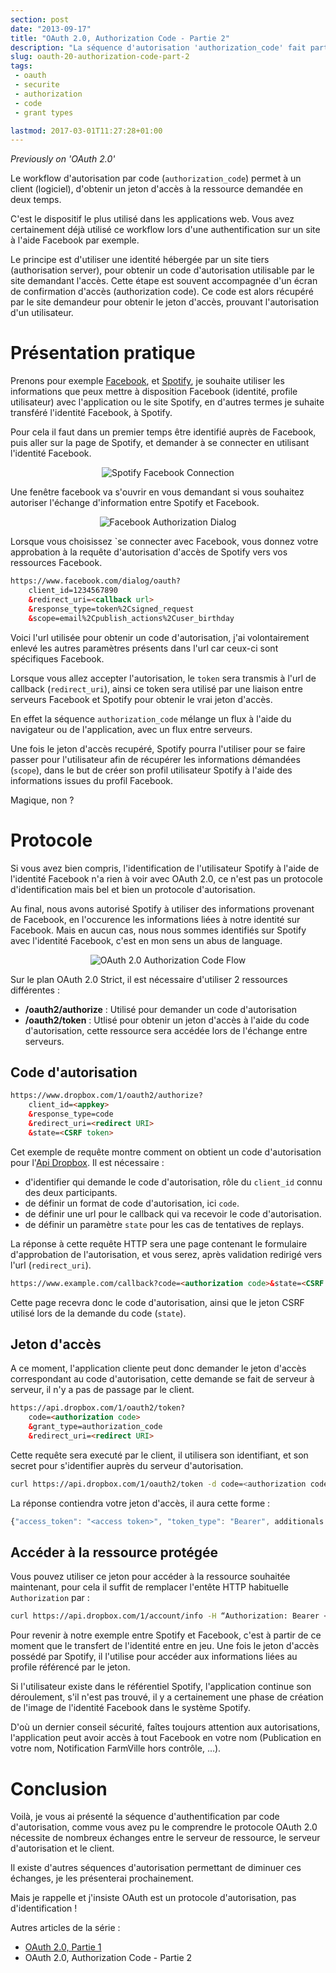 ```yaml
---
section: post
date: "2013-09-17"
title: "OAuth 2.0, Authorization Code - Partie 2"
description: "La séquence d'autorisation 'authorization_code' fait partie des séquences disponibles dans le protocole OAUTH 2.0, et est certainement celui le plus utilisé dans le Web 2.0."
slug: oauth-20-authorization-code-part-2
tags:
 - oauth
 - securite
 - authorization
 - code
 - grant types

lastmod: 2017-03-01T11:27:28+01:00
---
```


_Previously on 'OAuth 2.0'_

Le workflow d'autorisation par code (`authorization_code`) permet à un client (logiciel), d'obtenir un jeton d'accès à la ressource demandée en deux temps.

C'est le dispositif le plus utilisé dans les applications web. Vous avez certainement déjà utilisé ce workflow lors d'une authentification sur un site à l'aide Facebook par exemple.

Le principe est d'utiliser une identité hébergée par un site tiers (authorisation server), pour obtenir un code d'autorisation utilisable par le site demandant l'accès. Cette étape est souvent accompagnée d'un écran de confirmation d'accès (authorization code). Ce code est alors récupéré par le site demandeur pour obtenir le jeton d'accès, prouvant l'autorisation d'un utilisateur.

# Présentation pratique 

Prenons pour exemple [Facebook](http://www.facebook.com), et [Spotify](http://www.spotify.com), je souhaite utiliser les informations que peux mettre à disposition Facebook (identité, profile utilisateur) avec l'application ou le site Spotify, en d'autres termes je suhaite transféré l'identité Facebook, à Spotify.

Pour cela il faut dans un premier temps être identifié auprès de Facebook, puis aller sur la page de Spotify, et demander à se connecter en utilisant l'identité Facebook.

<div style="text-align: center">
<img src="/images/articles/2013/facebook_spotify_connect.png" alt="Spotify Facebook Connection" />
</div>

Une fenêtre facebook va s'ouvrir en vous demandant si vous souhaitez autoriser l'échange d'information entre Spotify et Facebook.

<div style="text-align: center">
<img src="/images/articles/2013/facebook_spotify_authorize.png" alt="Facebook Authorization Dialog" style="text-align: center" />
</div>

Lorsque vous choisissez `se connecter avec Facebook, vous donnez votre approbation à la requête d'autorisation d'accès de Spotify vers vos ressources Facebook.

``` html
https://www.facebook.com/dialog/oauth?
	client_id=1234567890
	&redirect_uri=<callback url>
	&response_type=token%2Csigned_request
	&scope=email%2Cpublish_actions%2Cuser_birthday
```

Voici l'url utilisée pour obtenir un code d'autorisation, j'ai volontairement enlevé les autres paramètres présents dans l'url car ceux-ci sont spécifiques Facebook.

Lorsque vous allez accepter l'autorisation, le `token` sera transmis à l'url de callback (`redirect_uri`), ainsi ce token sera utilisé par une liaison entre serveurs Facebook et Spotify pour obtenir le vrai jeton d'accès.

En effet la séquence `authorization_code` mélange un flux à l'aide du navigateur ou de l'application, avec un flux entre serveurs.

Une fois le jeton d'accès recupéré, Spotify pourra l'utiliser pour se faire passer pour l'utilisateur afin de récupérer les informations démandées (`scope`), dans le but de créer son profil utilisateur Spotify à l'aide des informations issues du profil Facebook. 

Magique, non ?

# Protocole 

Si vous avez bien compris, l'identification de l'utilisateur Spotify à l'aide de l'identité Facebook n'a rien à voir avec OAuth 2.0, ce n'est pas un protocole d'identification mais bel et bien un protocole d'autorisation.

Au final, nous avons autorisé Spotify à utiliser des informations provenant de Facebook, en l'occurence les informations liées à notre identité sur Facebook. Mais en aucun cas, nous nous sommes identifiés sur Spotify avec l'identité Facebook, c'est en mon sens un abus de language.
 
<div style="text-align: center">
<img src="/images/articles/2013/facebook_spotify_oauth_authorization_code_flow.png" style="text-align: center" alt="OAuth 2.0 Authorization Code Flow" />
</div>

Sur le plan OAuth 2.0 Strict, il est nécessaire d'utiliser 2 ressources différentes :

  * **/oauth2/authorize** : Utilisé pour demander un code d'autorisation
  * **/oauth2/token** : Utlisé pour obtenir un jeton d'accès à l'aide du code d'autorisation, cette ressource sera accédée lors de l'échange entre serveurs.
  
## Code d'autorisation

``` html
https://www.dropbox.com/1/oauth2/authorize?
	client_id=<appkey>
	&response_type=code
	&redirect_uri=<redirect URI>
	&state=<CSRF token>
```

Cet exemple de requête montre comment on obtient un code d'autorisation pour l'[Api Dropbox](https://www.dropbox.com/developers/blog/45/using-oauth-20-with-the-core-api). Il est nécessaire :

  * d'identifier qui demande le code d'autorisation, rôle du `client_id` connu des deux participants.
  * de définir un format de code d'autorisation, ici `code`.
  * de définir une url pour le callback qui va recevoir le code d'autorisation.
  * de définir un paramètre `state` pour les cas de tentatives de replays.

La réponse à cette requête HTTP sera une page contenant le formulaire d'approbation de l'autorisation, et vous serez, après validation redirigé vers l'url (`redirect_uri`).

``` html
https://www.example.com/callback?code=<authorization code>&state=<CSRF token>
```

Cette page recevra donc le code d'autorisation, ainsi que le jeton CSRF utilisé lors de la demande du code (`state`).

## Jeton d'accès

A ce moment, l'application cliente peut donc demander le jeton d'accès correspondant au code d'autorisation, cette demande se fait de serveur à serveur, il n'y a pas de passage par le client.

``` html
https://api.dropbox.com/1/oauth2/token?
	code=<authorization code>
	&grant_type=authorization_code
	&redirect_uri=<redirect URI>
```

Cette requête sera executé par le client, il utilisera son identifiant, et son secret pour s'identifier auprès du serveur d'autorisation.

``` bash
curl https://api.dropbox.com/1/oauth2/token -d code=<authorization code> -d grant_type=authorization_code -d redirect_uri=<redirect URI> -u <app key>:<app secret>
```

La réponse contiendra votre jeton d'accès, il aura cette forme : 

``` js
{"access_token": "<access token>", "token_type": "Bearer", additionals attributes … (expire, etc.)}
```

## Accéder à la ressource protégée

Vous pouvez utiliser ce jeton pour accéder à la ressource souhaitée maintenant, pour cela il suffit de remplacer l'entête HTTP habituelle `Authorization` par :

``` bash
curl https://api.dropbox.com/1/account/info -H “Authorization: Bearer <access token>”
```

Pour revenir à notre exemple entre Spotify et Facebook, c'est à partir de ce moment que le transfert de l'identité entre en jeu.
Une fois le jeton d'accès possédé par Spotify, il l'utilise pour accéder aux informations liées au profile référencé par le jeton.

Si l'utilisateur existe dans le référentiel Spotify, l'application continue son déroulement, s'il n'est pas trouvé, il y a certainement une phase de création de l'image de l'identité Facebook dans le système Spotify.

D'où un dernier conseil sécurité, faîtes toujours attention aux autorisations, l'application peut avoir accès à tout Facebook en votre nom (Publication en votre nom, Notification FarmVille hors contrôle, …).

# Conclusion

Voilà, je vous ai présenté la séquence d'authentification par code d'autorisation, comme vous avez pu le comprendre le protocole OAuth 2.0 nécessite de nombreux échanges entre le serveur de ressource, le serveur d'autorisation et le client.

Il existe d'autres séquences d'autorisation permettant de diminuer ces échanges, je les présenterai prochainement.

Mais je rappelle et j'insiste OAuth est un protocole d'autorisation, pas d'identification !

Autres articles de la série :

  - [OAuth 2.0, Partie 1](/articles/2013-09-08-oauth-20-partie-1.html)
  - OAuth 2.0, Authorization Code - Partie 2